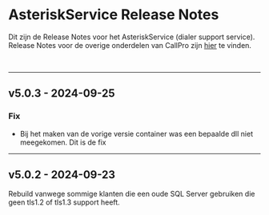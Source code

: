 # AsteriskService Release Notes
Dit zijn de Release Notes voor het AsteriskService (dialer support service). Release Notes voor de overige onderdelen van CallPro zijn [hier](/releases/v5/release-notes) te vinden.

<br/>

*** 
## v5.0.3 - 2024-09-25
### Fix
- Bij het maken van de vorige versie container was een bepaalde dll niet meegekomen. Dit is de fix

*** 
## v5.0.2 - 2024-09-23
Rebuild vanwege sommige klanten die een oude SQL Server gebruiken die geen tls1.2 of tls1.3 support heeft. 

